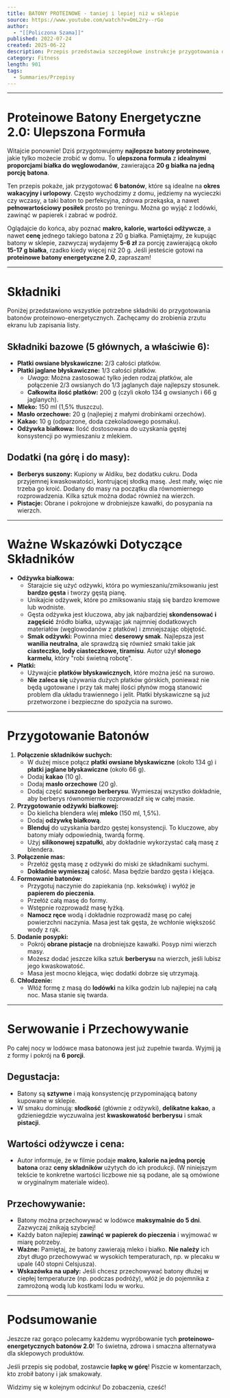 ```yaml
---
title: BATONY PROTEINOWE - taniej i lepiej niż w sklepie
source: https://www.youtube.com/watch?v=OmL2ry--rGo
author:
  - "[[Policzona Szama]]"
published: 2022-07-24
created: 2025-06-22
description: Przepis przedstawia szczegółowe instrukcje przygotowania domowych batonów proteinowo-energetycznych, podkreślając ich zalety w porównaniu do produktów sklepowych, omawiając składniki, proces wykonania, a także wskazówki dotyczące przechowywania.
category: Fitness
length: 901
tags:
  - Summaries/Przepisy
---
```



---

# **Proteinowe Batony Energetyczne 2.0: Ulepszona Formuła**

Witajcie ponownie! Dziś przygotowujemy **najlepsze batony proteinowe**, jakie tylko możecie zrobić w domu. To **ulepszona formuła** z **idealnymi proporcjami białka do węglowodanów**, zawierająca **20 g białka na jedną porcję batona**.

Ten przepis pokaże, jak przygotować **6 batonów**, które są idealne na **okres wakacyjny i urlopowy**. Często wychodzimy z domu, jedziemy na wycieczki czy wczasy, a taki baton to perfekcyjna, zdrowa przekąska, a nawet **pełnowartościowy posiłek** prosto po treningu. Można go wyjąć z lodówki, zawinąć w papierek i zabrać w podróż.

Oglądajcie do końca, aby poznać **makro, kalorie, wartości odżywcze**, a nawet **cenę** jednego takiego batona z 20 g białka. Pamiętajmy, że kupując batony w sklepie, zazwyczaj wydajemy **5-6 zł** za porcję zawierającą około **15-17 g białka**, rzadko kiedy więcej niż 20 g. Jeśli jesteście gotowi na **proteinowe batony energetyczne 2.0**, zapraszam!

---

# **Składniki**

Poniżej przedstawiono wszystkie potrzebne składniki do przygotowania batonów proteinowo-energetycznych. Zachęcamy do zrobienia zrzutu ekranu lub zapisania listy.

## **Składniki bazowe (5 głównych, a właściwie 6):**

*   **Płatki owsiane błyskawiczne:** 2/3 całości płatków.
*   **Płatki jaglane błyskawiczne:** 1/3 całości płatków.
    *   *Uwaga:* Można zastosować tylko jeden rodzaj płatków, ale połączenie 2/3 owsianych do 1/3 jaglanych daje najlepszy stosunek.
    *   **Całkowita ilość płatków:** 200 g (czyli około 134 g owsianych i 66 g jaglanych).
*   **Mleko:** 150 ml (1,5% tłuszczu).
*   **Masło orzechowe:** 20 g (najlepiej z małymi drobinkami orzechów).
*   **Kakao:** 10 g (odparzone, doda czekoladowego posmaku).
*   **Odżywka białkowa:** Ilość dostosowana do uzyskania gęstej konsystencji po wymieszaniu z mlekiem.

## **Dodatki (na górę i do masy):**

*   **Berberys suszony:** Kupiony w Aldiku, bez dodatku cukru. Doda przyjemnej kwaskowatości, kontrującej słodką masę. Jest mały, więc nie trzeba go kroić. Dodany do masy na początku dla równomiernego rozprowadzenia. Kilka sztuk można dodać również na wierzch.
*   **Pistacje:** Obrane i pokrojone w drobniejsze kawałki, do posypania na wierzch.

---

# **Ważne Wskazówki Dotyczące Składników**

*   **Odżywka białkowa:**
    *   Starajcie się użyć odżywki, która po wymieszaniu/zmiksowaniu jest **bardzo gęsta** i tworzy gęstą pianę.
    *   Unikajcie odżywek, które po zmiksowaniu stają się bardzo kremowe lub wodniste.
    *   Gęsta odżywka jest kluczowa, aby jak najbardziej **skondensować i zagęścić** źródło białka, używając jak najmniej dodatkowych materiałów (węglowodanów z płatków) i zmniejszając objętość.
    *   **Smak odżywki:** Powinna mieć **deserowy smak**. Najlepsza jest **wanilia neutralna**, ale sprawdzą się również smaki takie jak **ciasteczko, lody ciasteczkowe, tiramisu**. Autor użył **słonego karmelu**, który "robi świetną robotę".
*   **Płatki:**
    *   Używajcie **płatków błyskawicznych**, które można jeść na surowo.
    *   **Nie zaleca się** używania dużych płatków górskich, ponieważ nie będą ugotowane i przy tak małej ilości płynów mogą stanowić problem dla układu trawiennego i jelit. Płatki błyskawiczne są już przetworzone i bezpieczne do spożycia na surowo.

---

# **Przygotowanie Batonów**

1.  **Połączenie składników suchych:**
    *   W dużej misce połącz **płatki owsiane błyskawiczne** (około 134 g) i **płatki jaglane błyskawiczne** (około 66 g).
    *   Dodaj **kakao** (10 g).
    *   Dodaj **masło orzechowe** (20 g).
    *   Dodaj część **suszonego berberysu**. Wymieszaj wszystko dokładnie, aby berberys równomiernie rozprowadził się w całej masie.
2.  **Przygotowanie odżywki białkowej:**
    *   Do kielicha blendera wlej **mleko** (150 ml, 1,5%).
    *   Dodaj **odżywkę białkową**.
    *   **Blenduj** do uzyskania bardzo gęstej konsystencji. To kluczowe, aby batony miały odpowiednią, twardą formę.
    *   Użyj **silikonowej szpatułki**, aby dokładnie wykorzystać całą masę z blendera.
3.  **Połączenie mas:**
    *   Przełóż gęstą masę z odżywki do miski ze składnikami suchymi.
    *   **Dokładnie wymieszaj** całość. Masa będzie bardzo gęsta i klejąca.
4.  **Formowanie batonów:**
    *   Przygotuj naczynie do zapiekania (np. keksówkę) i wyłóż je **papierem do pieczenia**.
    *   Przełóż całą masę do formy.
    *   Wstępnie rozprowadź masę łyżką.
    *   **Namocz ręce** wodą i dokładnie rozprowadź masę po całej powierzchni naczynia. Masa jest tak gęsta, że wchłonie większość wody z rąk.
5.  **Dodanie posypki:**
    *   Pokrój **obrane pistacje** na drobniejsze kawałki. Posyp nimi wierzch masy.
    *   Możesz dodać jeszcze kilka sztuk **berberysu** na wierzch, jeśli lubisz jego kwaskowatość.
    *   Masa jest mocno klejąca, więc dodatki dobrze się utrzymają.
6.  **Chłodzenie:**
    *   Włóż formę z masą do **lodówki** na kilka godzin lub najlepiej na całą noc. Masa stanie się twarda.

---

# **Serwowanie i Przechowywanie**

Po całej nocy w lodówce masa batonowa jest już zupełnie twarda. Wyjmij ją z formy i pokrój na **6 porcji**.

## **Degustacja:**

*   Batony są **sztywne** i mają konsystencję przypominającą batony kupowane w sklepie.
*   W smaku dominują: **słodkość** (głównie z odżywki), **delikatne kakao**, a gdzieniegdzie wyczuwalna jest **kwaskowatość berberysu** i smak **pistacji**.

## **Wartości odżywcze i cena:**

*   Autor informuje, że w filmie podaje **makro, kalorie na jedną porcję batona** oraz **ceny składników** użytych do ich produkcji. (W niniejszym tekście te konkretne wartości liczbowe nie są podane, ale są omówione w oryginalnym materiale wideo).

## **Przechowywanie:**

*   Batony można przechowywać w lodówce **maksymalnie do 5 dni**. Zazwyczaj znikają szybciej!
*   Każdy baton najlepiej **zawinąć w papierek do pieczenia** i wyjmować w miarę potrzeby.
*   **Ważne:** Pamiętaj, że batony zawierają mleko i białko. **Nie należy** ich zbyt długo przechowywać w wysokich temperaturach, np. w plecaku w upale (40 stopni Celsjusza).
*   **Wskazówka na upały:** Jeśli chcesz przechowywać batony dłużej w ciepłej temperaturze (np. podczas podróży), włóż je do pojemnika z zamrożoną wodą lub kostkami lodu w worku.

---

# **Podsumowanie**

Jeszcze raz gorąco polecamy każdemu wypróbowanie tych **proteinowo-energetycznych batonów 2.0**! To świetna, zdrowa i smaczna alternatywa dla sklepowych produktów.

Jeśli przepis się podobał, zostawcie **łapkę w górę**! Piszcie w komentarzach, kto zrobił batony i jak smakowały.

Widzimy się w kolejnym odcinku! Do zobaczenia, cześć!